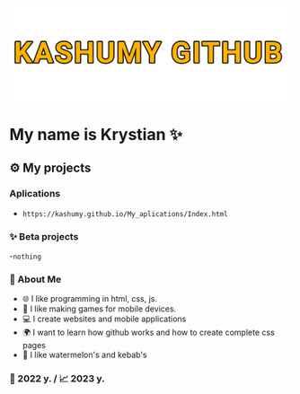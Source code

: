 
![](text2.png)
# My name is Krystian ✨

## ⚙️ My projects 
### Aplications 
- `https://kashumy.github.io/My_aplications/Index.html `
### ✨ Beta projects
-`nothing`
### 📌 About Me
- 🌐 I like programming in html, css, js. 
- 🥝 I like making games for mobile devices.
- 💻 I create websites and mobile applications
- 🌍 I want to learn how github works and how to create complete css pages
- 🍉 I like watermelon's and kebab's
### 🎉 2022 y. / 📈 2023 y. 
